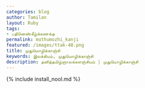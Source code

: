 ```yaml
---    
categories: blog    
author: Tamilan  
layout: Ruby  
tags:  
- பதினெண்கீழ்க்கணக்கு   
permalink: muthumozhi_kanji
featured: /images/ttak-48.png  
title: முதுமொழிக்காஞ்சி
keywords: இலக்கியம், முதுமொழிக்காஞ்சி
description: தனித்தமிழ்ஞாலக்களஞ்சியம் | முதுமொழிக்காஞ்சி
--- 
```


{% include install_nool.md %}
